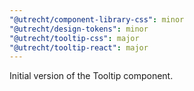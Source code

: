 ```yaml
---
"@utrecht/component-library-css": minor
"@utrecht/design-tokens": minor
"@utrecht/tooltip-css": major
"@utrecht/tooltip-react": major
---
```


Initial version of the Tooltip component.
